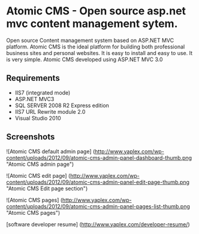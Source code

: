 Atomic CMS - Open source asp.net mvc content management sytem.
=============

Open source Content management system based on ASP.NET MVC platform.
Atomic CMS is the ideal platform for building both professional business sites and personal websites. It is easy to install and easy to use. It is very simple.
Atomic CMS developed using ASP.NET MVC 3.0

Requirements
-----
* IIS7 (integrated mode)
* ASP.NET MVC3
* SQL SERVER 2008 R2 Express edition
* IIS7 URL Rewrite module 2.0
* Visual Studio 2010


Screenshots
----------

![Atomic CMS default admin page] (http://www.yaplex.com/wp-content/uploads/2012/09/atomic-cms-admin-panel-dashboard-thumb.png "Atomic CMS admin page")

![Atomic CMS edit page] (http://www.yaplex.com/wp-content/uploads/2012/09/atomic-cms-admin-panel-edit-page-thumb.png "Atomic CMS Edit page section") 

![Atomic CMS pages] (http://www.yaplex.com/wp-content/uploads/2012/09/atomic-cms-admin-panel-pages-list-thumb.png "Atomic CMS pages") 

[software developer resume] (http://www.yaplex.com/developer-resume/)

